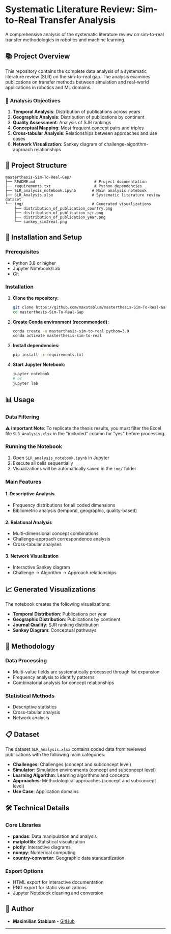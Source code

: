# Systematic Literature Review: Sim-to-Real Transfer Analysis

A comprehensive analysis of the systematic literature review on sim-to-real transfer methodologies in robotics and machine learning.

## 📚 Project Overview

This repository contains the complete data analysis of a systematic literature review (SLR) on the sim-to-real gap. The analysis examines publications on transfer methods between simulation and real-world applications in robotics and ML domains.

### 🎯 Analysis Objectives

1. **Temporal Analysis**: Distribution of publications across years
2. **Geographic Analysis**: Distribution of publications by continent
3. **Quality Assessment**: Analysis of SJR rankings
4. **Conceptual Mapping**: Most frequent concept pairs and triples
5. **Cross-tabular Analysis**: Relationships between approaches and use cases
6. **Network Visualization**: Sankey diagram of challenge-algorithm-approach relationships

## 📁 Project Structure

```
masterthesis-Sim-To-Real-Gap/
├── README.md                          # Project documentation
├── requirements.txt                   # Python dependencies
├── SLR_analysis_notebook.ipynb       # Main analysis notebook
├── SLR_Analysis.xlsx                 # Systematic literature review dataset
└── img/                              # Generated visualizations
    ├── distribution_of_publication_country.png
    ├── distribution_of_publication_sjr.png
    ├── distribution_of_publication_year.png
    └── sankey_sim2real.png
```

## 🔧 Installation and Setup

### Prerequisites

- Python 3.8 or higher
- Jupyter Notebook/Lab
- Git

### Installation

1. **Clone the repository:**
   ```bash
   git clone https://github.com/maxstablum/masterthesis-Sim-To-Real-Gap.git
   cd masterthesis-Sim-To-Real-Gap
   ```

2. **Create Conda environment (recommended):**
   ```bash
   conda create -n masterthesis-sim-to-real python=3.9
   conda activate masterthesis-sim-to-real
   ```

3. **Install dependencies:**
   ```bash
   pip install -r requirements.txt
   ```

4. **Start Jupyter Notebook:**
   ```bash
   jupyter notebook
   # or
   jupyter lab
   ```

## 📊 Usage

### Data Filtering

⚠️ **Important Note**: To replicate the thesis results, you must filter the Excel file `SLR_Analysis.xlsx` in the "included" column for "yes" before processing.

### Running the Notebook

1. Open `SLR_analysis_notebook.ipynb` in Jupyter
2. Execute all cells sequentially
3. Visualizations will be automatically saved in the `img/` folder

### Main Features

#### 1. Descriptive Analysis
- Frequency distributions for all coded dimensions
- Bibliometric analysis (temporal, geographic, quality-based)

#### 2. Relational Analysis
- Multi-dimensional concept combinations
- Challenge-approach correspondence analysis
- Cross-tabular analyses

#### 3. Network Visualization
- Interactive Sankey diagram
- Challenge → Algorithm → Approach relationships

## 📈 Generated Visualizations

The notebook creates the following visualizations:

- **Temporal Distribution**: Publications per year
- **Geographic Distribution**: Publications by continent
- **Journal Quality**: SJR ranking distribution
- **Sankey Diagram**: Conceptual pathways

## 🔬 Methodology

### Data Processing
- Multi-value fields are systematically processed through list expansion
- Frequency analysis to identify patterns
- Combinatorial analysis for concept relationships

### Statistical Methods
- Descriptive statistics
- Cross-tabular analysis
- Network analysis

## 📋 Dataset

The dataset `SLR_Analysis.xlsx` contains coded data from reviewed publications with the following main categories:

- **Challenges**: Challenges (concept and subconcept level)
- **Simulator**: Simulation environments (concept and subconcept level)
- **Learning Algorithm**: Learning algorithms and concepts
- **Approaches**: Methodological approaches (concept and subconcept level)
- **Use Case**: Application domains

## 🛠️ Technical Details

### Core Libraries
- **pandas**: Data manipulation and analysis
- **matplotlib**: Statistical visualization
- **plotly**: Interactive diagrams
- **numpy**: Numerical computing
- **country-converter**: Geographic data standardization

### Export Options
- HTML export for interactive documentation
- PNG export for static visualizations
- Jupyter Notebook cleaning and conversion


## 👤 Author

- **Maximilian Stablum** - [GitHub](https://github.com/maxstablum)

---